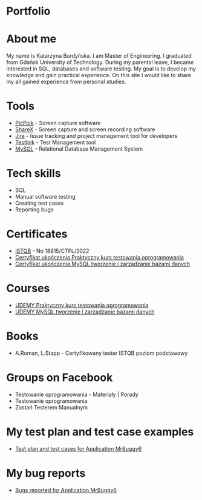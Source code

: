 # Portfolio
# About me
My name is Katarzyna Burdyńska. I am Master of Engineering. I graduated from Gdańsk University of Technology. 
During my parental leave, I became interested in SQL, databases and software testing. My goal is to develop my knowledge and gain practical experience.
On this site I would like to share my all gained experience from personal studies.
# Tools
- [PicPick](https://picpick.app/pl/) - Screen capture software
- [ShareX](https://getsharex.com/) - Screen capture and screen recording software
- [Jira](https://www.atlassian.com/pl/software/jira) - Issue tracking and project management tool for developers
- [Testlink](https://testlink.org/) - Test Management tool
- [MySQL](https://www.mysql.com/) - Relational Database Management System
# Tech skills
- SQL
- Manual software testing
- Creating test cases
- Reporting bugs
# Certificates
  - [ISTQB](https://drive.google.com/drive/folders/1l9kfTNxvg7gEFQuBvo0dqdFacZMTvU-o?usp=sharing) - No 18815/CTFL/2022
  - [Certyfikat ukończenia Praktyczny kurs testowania oprogramowania](https://drive.google.com/drive/folders/1l9kfTNxvg7gEFQuBvo0dqdFacZMTvU-o?usp=sharing)
  - [Certyfikat ukończenia MySQL tworzenie i zarządzanie bazami danych](https://drive.google.com/drive/folders/1l9kfTNxvg7gEFQuBvo0dqdFacZMTvU-o?usp=sharing)
# Courses
  - [UDEMY Praktyczny kurs testowania oprogramowania](https://www.udemy.com/course/praktyczny-kurs-testowania-oprogramowania/)
  - [UDEMY MySQL tworzenie i zarządzanie bazami danych](https://www.udemy.com/course/mysql-tworzenie-i-zarzadzanie-bazami-danych/)
# Books
  - A.Roman, L.Stapp - Certyfikowany tester ISTQB poziom podstawowy
# Groups on Facebook
  - Testowanie oprogramowania - Materiały | Porady
  - Testowanie oprogramowania
  - Zostań Testerem Manualnym
# My test plan and test case examples
  - [Test plan and test cases for Application MrBuggy6](https://drive.google.com/drive/folders/190qCpnDe-jjNWI9tHb6BUlyXY-Mmx4gH?usp=sharing)
# My bug reports
  - [Bugs reported for Application MrBuggy6](https://drive.google.com/drive/folders/190qCpnDe-jjNWI9tHb6BUlyXY-Mmx4gH?usp=sharing)
